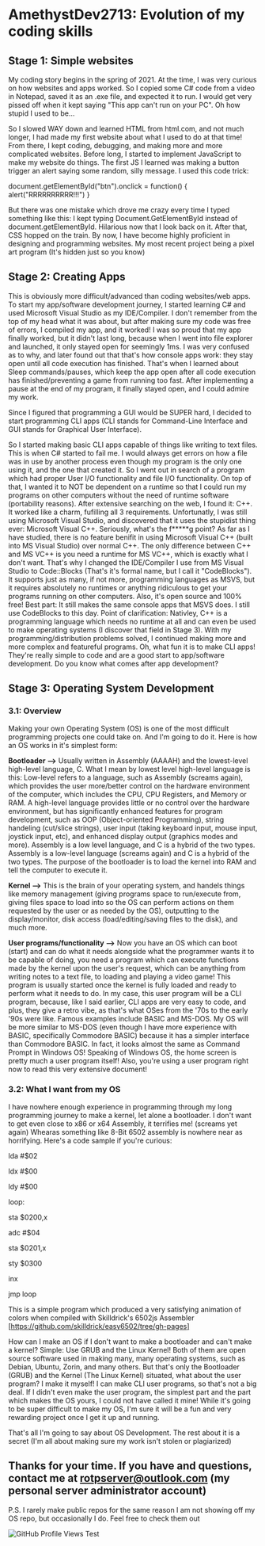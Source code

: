 # AmethystDev2713: Evolution of my coding skills
## Stage 1: Simple websites

My coding story begins in the spring of 2021. At the time, I was very curious on how websites and apps worked. So I copied some C# code from a video in Notepad, saved it as an .exe file, and expected it to run. I would get very pissed off when it kept saying "This app can't run on your PC". Oh how stupid I used to be...

So I slowed WAY down and learned HTML from html.com, and not much longer, I had made my first website about what I used to do at that time! From there, I kept coding, debugging, and making more and more complicated websites. Before long, I started to implement JavaScript to make my website do things. The first JS I learned was making a button trigger an alert saying some random, silly message. I used this code trick:

document.getElementById("btn").onclick = function() { alert("RRRRRRRRRR!!!") }

But there was one mistake which drove me crazy every time I typed something like this: I kept typing Document.GetElementById instead of document.getElementById. Hilarious now that I look back on it. After that, CSS hopped on the train. By now, I have become highly proficient in designing and programming websites. My most recent project being a pixel art program (It's hidden just so you know)

## Stage 2: Creating Apps

This is obviously more difficult/advanced than coding websites/web apps. To start my app/software development journey, I started learning C# and used Microsoft Visual Studio as my IDE/Compiler. I don't remember from the top of my head what it was about, but after making sure my code was free of errors, I compiled my app, and it worked! I was so proud that my app finally worked, but it didn't last long, because when I went into file explorer and launched, it only stayed open for seemingly 1ms. I was very confused as to why, and later found out that that's how console apps work: they stay open until all code execution has finished. That's when I learned about Sleep commands/pauses, which keep the app open after all code execution has finished/preventing a game from running too fast. After implementing a pause at the end of my program, it finally stayed open, and I could admire my work.

Since I figured that programming a GUI would be SUPER hard, I decided to start programming CLI apps (CLI stands for Command-Line Interface and GUI stands for Graphical User Interface).

So I started making basic CLI apps capable of things like writing to text files. This is when C# started to fail me. I would always get errors on how a file was in use by another process even though my program is the only one using it, and the one that created it. So I went out in search of a program which had proper User I/O functionality and file I/O functionality. On top of that, I wanted it to NOT be dependent on a runtime so that I could run my programs on other computers without the need of runtime software (portability reasons). After extensive searching on the web, I found it: C++. It worked like a charm, fufilling all 3 requirements. Unfortunatly, I was still using Microsoft Visual Studio, and discovered that it uses the stupidist thing ever: Microsoft Visual C++. Seriously, what's the f*****g point? As far as I have studied, there is no feature benifit in using Microsoft Visual C++ (built into MS Visual Studio) over normal C++. The only difference between C++ and MS VC++ is you need a runtime for MS VC++, which is exactly what I don't want. That's why I changed the IDE/Compiler I use from MS Visual Studio to Code::Blocks (That's it's formal name, but I call it "CodeBlocks"). It supports just as many, if not more, programming languages as MSVS, but it requires absolutely no runtimes or anything ridiculous to get your programs running on other computers. Also, it's open source and 100% free! Best part: It still makes the same console apps that MSVS does. I still use CodeBlocks to this day. Point of clarification: Nativley, C++ is a programming language which needs no runtime at all and can even be used to make operating systems (I discover that field in Stage 3). With my programming/distribution problems solved, I continued making more and more complex and featureful programs. Oh, what fun it is to make CLI apps! They're really simple to code and are a good start to app/software development. Do you know what comes after app development?

## Stage 3: Operating System Development

### 3.1: Overview

Making your own Operating System (OS) is one of the most difficult programming projects one could take on. And I'm going to do it. Here is how an OS works in it's simplest form:

**Bootloader -->** Usually written in Assembly (AAAAH) and the lowest-level high-level language, C. What I mean by lowest level high-level language is this: Low-level refers to a language, such as Assembly (screams again), which provides the user more/better control on the hardware environment of the computer, which includes the CPU, CPU Registers, and Memory or RAM. A high-level language provides little or no control over the hardware environment, but has significantly enhanced features for program development, such as OOP (Object-oriented Programming), string handeling (cut/slice strings), user input (taking keyboard input, mouse input, joystick input, etc), and enhanced display output (graphics modes and more).
Assembly is a low level language, and C is a hybrid of the two types. Assembly is a low-level language (screams again) and C is a hybrid of the two types.
The purpose of the bootloader is to load the kernel into RAM and tell the computer to execute it.

**Kernel -->** This is the brain of your operating system, and handels things like memory management (giving programs space to run/execute from, giving files space to load into so the OS can perform actions on them requested by the user or as needed by the OS), outputting to the display/monitor, disk access (load/editing/saving files to the disk), and much more.

**User programs/functionality -->** Now you have an OS which can boot (start) and can do what it needs alongside what the programmer wants it to be capable of doing, you need a program which can execute functions made by the kernel upon the user's request, which can be anything from writing notes to a text file, to loading and playing a video game! This program is usually started once the kernel is fully loaded and ready to perform what it needs to do. In my case, this user program will be a CLI program, because, like I said earlier, CLI apps are very easy to code, and plus, they give a retro vibe, as that's what OSes from the '70s to the early '90s were like. Famous examples include BASIC and MS-DOS. My OS will be more similar to MS-DOS (even though I have more experience with BASIC, specifically Commodore BASIC) because it has a simpler interface than Commodore BASIC. In fact, it looks almost the same as Command Prompt in Windows OS! Speaking of Windows OS, the home screen is pretty much a user program itself! Also, you're using a user program right now to read this very extensive document!

### 3.2: What I want from my OS

I have nowhere enough experience in programming through my long programming journey to make a kernel, let alone a bootloader. I don't want to get even close to x86 or x64 Assembly, it terrifies me! (screams yet again) Whearas something like 8-Bit 6502 assembly is nowhere near as horrifying. Here's a code sample if you're curious:

lda #$02

ldx #$00

ldy #$00


loop:

  sta $0200,x
  
  adc #$04
  
  sta $0201,x
  
  sty $0300
  
  inx
  
  jmp loop


This is a simple program which produced a very satisfying animation of colors when compiled with Skilldrick's 6502js Assembler [https://github.com/skilldrick/easy6502/tree/gh-pages]

How can I make an OS if I don't want to make a bootloader and can't make a kernel? Simple: Use GRUB and the Linux Kernel! Both of them are open source software used in making many, many operating systems, such as Debian, Ubuntu, Zorin, and many others. But that's only the Bootloader (GRUB) and the Kernel (The Linux Kernel) situated, what about the user program? I make it myself! I can make CLI user programs, so that's not a big deal. If I didn't even make the user program, the simplest part and the part which makes the OS yours, I could not have called it mine! While it's going to be super difficult to make my OS, I'm sure it will be a fun and very rewarding project once I get it up and running.

That's all I'm going to say about OS Development. The rest about it is a secret (I'm all about making sure my work isn't stolen or plagiarized)


## Thanks for your time. If you have and questions, contact me at rotpserver@outlook.com (my personal server administrator account)

P.S. I rarely make public repos for the same reason I am not showing off my OS repo, but occasionally I do. Feel free to check them out


![GitHub Profile Views Test](https://komarev.com/ghpvc/?username=AmethystDev2713&color=DAA520)

